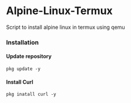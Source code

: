 # Alpine-Linux-Termux
Script to install alpine linux in termux using qemu
### Installation
#### Update repository
````
pkg update -y
````
#### Install Curl
````
pkg inatall curl -y
````
